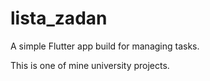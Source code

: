 # lista_zadan

A simple Flutter app build for managing tasks.

This is one of mine university projects.
